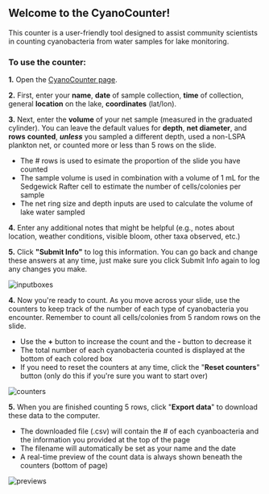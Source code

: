 ## Welcome to the CyanoCounter! 

This counter is a user-friendly tool designed to assist community scientists in counting cyanobacteria from water samples for lake monitoring. 

### To use the counter:
**1.** Open the [CyanoCounter page](https://jvthaney.github.io/cyanocounter/).

**2.** First, enter your **name**, **date** of sample collection, **time** of collection, general **location** on the lake, **coordinates** (lat/lon).

**3.** Next, enter the **volume** of your net sample (measured in the graduated cylinder). You can leave the default values for **depth**, **net diameter**, and **rows** **counted**, _**unless**_ you sampled a different depth, used a non-LSPA plankton net, or counted more or less than 5 rows on the slide. 
- The # rows is used to esimate the proportion of the slide you have counted
- The sample volume is used in combination with a volume of 1 mL for the Sedgewick Rafter cell to estimate the number of cells/colonies per sample
- The net ring size and depth inputs are used to calculate the volume of lake water sampled

**4.** Enter any additional notes that might be helpful (e.g., notes about location, weather conditions, visible bloom, other taxa observed, etc.)

**5.** Click **"Submit Info"** to log this information. You can go back and change these answers at any time, just make sure you click Submit Info again to log any changes you make.

![inputboxes](https://user-images.githubusercontent.com/70969187/174131040-e9e6d6d9-c017-48db-9ad5-9ea27743aab0.jpg)

**4.** Now you're ready to count. As you move across your slide, use the counters to keep track of the number of each type of cyanobacteria you encounter. Remember to count all cells/colonies from 5 random rows on the slide. 
- Use the **+** button to increase the count and the **-** button to decrease it
- The total number of each cyanobacteria counted is displayed at the bottom of each colored box
- If you need to reset the counters at any time, click the "**Reset counters**" button (only do this if you're sure you want to start over)

![counters](https://user-images.githubusercontent.com/70969187/174133888-7193c1e2-98b4-4ba2-9a18-8f4f1db46fa4.jpg)

**5.** When you are finished counting 5 rows, click "**Export data**" to download these data to the computer.
- The downloaded file (.csv) will contain the # of each cyanboacteria and the information you provided at the top of the page
- The filename will automatically be set as your name and the date
- A real-time preview of the count data is always shown beneath the counters (bottom of page)

![previews](https://user-images.githubusercontent.com/70969187/175312583-ae56c976-11f3-4052-8db4-45efced83cb8.jpg)

